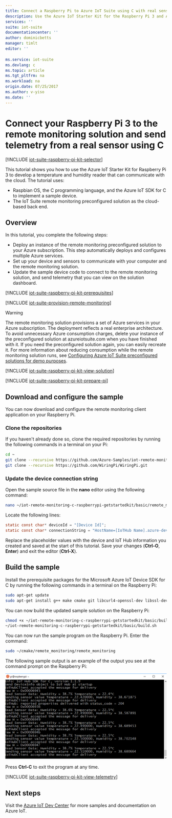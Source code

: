 ```yaml
---
title: Connect a Raspberry Pi to Azure IoT Suite using C with real sensors| Azure
description: Use the Azure IoT Starter Kit for the Raspberry Pi 3 and Azure IoT Suite. Use C to connect your Raspberry Pi to the remote monitoring solution, send telemetry from sensors to the cloud, and respond to methods invoked from the solution dashboard.
services: ''
suite: iot-suite
documentationcenter: ''
author: dominicbetts
manager: timlt
editor: ''

ms.service: iot-suite
ms.devlang: c
ms.topic: article
ms.tgt_pltfrm: na
ms.workload: na
origin.date: 07/25/2017
ms.author: v-yiso
ms.date: ''
---
```

# Connect your Raspberry Pi 3 to the remote monitoring solution and send telemetry from a real sensor using C

[!INCLUDE [iot-suite-raspberry-pi-kit-selector](../../includes/iot-suite-raspberry-pi-kit-selector.md)]

This tutorial shows you how to use the Azure IoT Starter Kit for Raspberry Pi 3 to develop a temperature and humidity reader that can communicate with the cloud. The tutorial uses:

- Raspbian OS, the C programming language, and the Azure IoT SDK for C to implement a sample device.
- The IoT Suite remote monitoring preconfigured solution as the cloud-based back end.

## Overview

In this tutorial, you complete the following steps:

- Deploy an instance of the remote monitoring preconfigured solution to your Azure subscription. This step automatically deploys and configures multiple Azure services.
- Set up your device and sensors to communicate with your computer and the remote monitoring solution.
- Update the sample device code to connect to the remote monitoring solution, and send telemetry that you can view on the solution dashboard.

[!INCLUDE [iot-suite-raspberry-pi-kit-prerequisites](../../includes/iot-suite-raspberry-pi-kit-prerequisites.md)]

[!INCLUDE [iot-suite-provision-remote-monitoring](../../includes/iot-suite-provision-remote-monitoring.md)]

> [!WARNING]
> The remote monitoring solution provisions a set of Azure services in your Azure subscription. The deployment reflects a real enterprise architecture. To avoid unnecessary Azure consumption charges, delete your instance of the preconfigured solution at azureiotsuite.com when you have finished with it. If you need the preconfigured solution again, you can easily recreate it. For more information about reducing consumption while the remote monitoring solution runs, see [Configuring Azure IoT Suite preconfigured solutions for demo purposes][lnk-demo-config].

[!INCLUDE [iot-suite-raspberry-pi-kit-view-solution](../../includes/iot-suite-raspberry-pi-kit-view-solution.md)]

[!INCLUDE [iot-suite-raspberry-pi-kit-prepare-pi](../../includes/iot-suite-raspberry-pi-kit-prepare-pi.md)]

## Download and configure the sample

You can now download and configure the remote monitoring client application on your Raspberry Pi.

### Clone the repositories

If you haven't already done so, clone the required repositories by running the following commands in a terminal on your Pi:

```sh
cd ~
git clone --recursive https://github.com/Azure-Samples/iot-remote-monitoring-c-raspberrypi-getstartedkit.git
git clone --recursive https://github.com/WiringPi/WiringPi.git
```

### Update the device connection string

Open the sample source file in the **nano** editor using the following command:

```sh
nano ~/iot-remote-monitoring-c-raspberrypi-getstartedkit/basic/remote_monitoring/remote_monitoring.c
```

Locate the following lines:

```c
static const char* deviceId = "[Device Id]";
static const char* connectionString = "HostName=[IoTHub Name].azure-devices.cn;DeviceId=[Device Id];SharedAccessKey=[Device Key]";
```

Replace the placeholder values with the device and IoT Hub information you created and saved at the start of this tutorial. Save your changes (**Ctrl-O**, **Enter**) and exit the editor (**Ctrl-X**).

## Build the sample

Install the prerequisite packages for the Microsoft Azure IoT Device SDK for C by running the following commands in a terminal on the Raspberry Pi:

```sh
sudo apt-get update
sudo apt-get install g++ make cmake git libcurl4-openssl-dev libssl-dev uuid-dev
```

You can now build the updated sample solution on the Raspberry Pi:

```sh
chmod +x ~/iot-remote-monitoring-c-raspberrypi-getstartedkit/basic/build.sh
~/iot-remote-monitoring-c-raspberrypi-getstartedkit/basic/build.sh
```

You can now run the sample program on the Raspberry Pi. Enter the command:

```sh
sudo ~/cmake/remote_monitoring/remote_monitoring
```

The following sample output is an example of the output you see at the command prompt on the Raspberry Pi:

![Output from Raspberry Pi app][img-raspberry-output]

Press **Ctrl-C** to exit the program at any time.

[!INCLUDE [iot-suite-raspberry-pi-kit-view-telemetry](../../includes/iot-suite-raspberry-pi-kit-view-telemetry.md)]

## Next steps

Visit the [Azure IoT Dev Center](https://www.azure.cn/develop/iot/) for more samples and documentation on Azure IoT.


[img-raspberry-output]: ./media/iot-suite-raspberry-pi-kit-c-get-started-basic/appoutput.png

[lnk-demo-config]: https://github.com/Azure/azure-iot-remote-monitoring/blob/master/Docs/configure-preconfigured-demo.md
